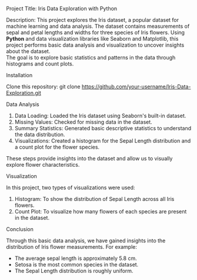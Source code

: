 Project Title:
 Iris Data Exploration with Python

Description:
This project explores the Iris dataset, a popular dataset for machine learning and data analysis. The dataset contains measurements of sepal and petal lengths and widths for three species of Iris flowers. Using **Python** and data visualization libraries like Seaborn and Matplotlib, this project performs basic data analysis and visualization to uncover insights about the dataset.  
The goal is to explore basic statistics and patterns in the data through histograms and count plots.

Installation

 Clone this repository:
    git clone https://github.com/your-username/Iris-Data-Exploration.git


Data Analysis

1. Data Loading: Loaded the Iris dataset using Seaborn's built-in dataset.
2. Missing Values: Checked for missing data in the dataset.
3. Summary Statistics: Generated basic descriptive statistics to understand the data distribution.
4. Visualizations: Created a histogram for the Sepal Length distribution and a count plot for the flower species.

These steps provide insights into the dataset and allow us to visually explore flower characteristics.

Visualization

In this project, two types of visualizations were used:

1. Histogram: To show the distribution of Sepal Length across all Iris flowers.
2. Count Plot: To visualize how many flowers of each species are present in the dataset.

Conclusion

Through this basic data analysis, we have gained insights into the distribution of Iris flower measurements. For example:
- The average sepal length is approximately 5.8 cm.
- Setosa is the most common species in the dataset.
- The Sepal Length distribution is roughly uniform.




